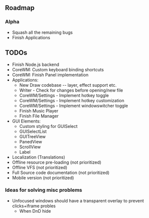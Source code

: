 
## Roadmap

### Alpha
* Squash all the remaining bugs
* Finish Applications

## TODOs
* Finish Node.js backend
* CoreWM: Custom keyboard binding shortcuts
* CoreWM: Finish Panel implementation
* Applications:
  * New Draw codebase -- layer, effect support etc.
  * Writer - Check for changes before opening/new file
  * CoreWM/Settings - Implement hotkey toggle
  * CoreWM/Settings - Implement hotkey customization
  * CoreWM/Settings - Implement windowswitcher toggle
  * Finish Music Player
  * Finish File Manager
* GUI Elements:
  * Custom styling for GUISelect
  * GUISelectList
  * GUITreeView
  * PanedView
  * ScrollView
  * Label
* Localization (Translations)
* Offline resource pre-loading (not prioritized)
* Offline VFS (not prioritized)
* Full Source code documentation (not prioritized)
* Mobile version (not prioritized)

### Ideas for solving misc problems
* Unfocused windows should have a transparent overlay to prevent clicks+iframe probles
  * When DnD hide
